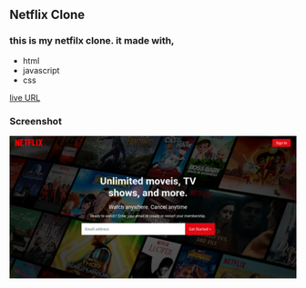 ## Netflix Clone

### this is my netfilx clone. it made with, 

- html
- javascript
- css

[live URL](https://my-netflix-copy.netlify.app/)

### Screenshot

![the screenshot](./Screenshot.png)
